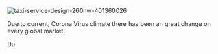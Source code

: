 ![taxi-service-design-260nw-401360026](https://user-images.githubusercontent.com/16584326/101976355-7b430600-3c12-11eb-82e2-f08887addf1b.jpg)

Due to current, Corona Virus climate there has been an great change on every global market.

Du
